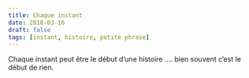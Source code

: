 ```yaml
---
title: Chaque instant
date: 2018-03-16
draft: false
tags: [instant, histoire, petite phrase]
---
```


Chaque instant peut être le début d’une histoire .... bien souvent c’est le début de rien.
